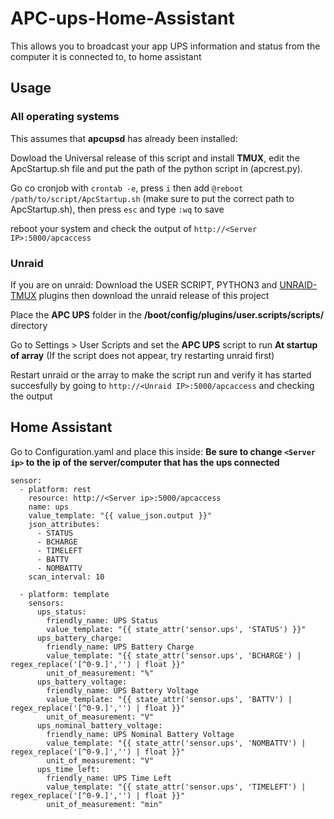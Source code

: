 # APC-ups-Home-Assistant
This allows you to broadcast your app UPS information and status from the computer it is connected to, to home assistant

## Usage

### All operating systems
This assumes that **apcupsd** has already been installed:

Dowload the Universal release of this script and install **TMUX**, edit the ApcStartup.sh file and put the path of the python script in (apcrest.py).

Go co cronjob with ```crontab -e```, press ```i``` then add ```@reboot /path/to/script/ApcStartup.sh``` (make sure to put the correct path to ApcStartup.sh), then press ```esc``` and type ```:wq``` to save

reboot your system and check the output of ```http://<Server IP>:5000/apcaccess```

### Unraid
If you are on unraid:
Download the USER SCRIPT, PYTHON3 and [UNRAID-TMUX](https://gist.githubusercontent.com/justin-himself/2ce4af30dd9fc372df7aadb64fd4df35/raw/0a66faaa79670d1946ba3c8b1643f844406b7938/unraid-tmux.plg) plugins then download the unraid release of this project


Place the **APC UPS** folder in the **/boot/config/plugins/user.scripts/scripts/** directory

Go to Settings > User Scripts and set the **APC UPS** script to run **At startup of array** (If the script does not appear, try restarting unraid first)

Restart unraid or the array to make the script run and verify it has started succesfully by going to ```http://<Unraid IP>:5000/apcaccess``` and checking the output

## Home Assistant
Go to Configuration.yaml and place this inside:
**Be sure to change ```<Server ip>``` to the ip of the server/computer that has the ups connected**

```
sensor:
  - platform: rest
    resource: http://<Server ip>:5000/apcaccess
    name: ups
    value_template: "{{ value_json.output }}"
    json_attributes:
      - STATUS
      - BCHARGE
      - TIMELEFT
      - BATTV
      - NOMBATTV
    scan_interval: 10

  - platform: template
    sensors:
      ups_status:
        friendly_name: UPS Status
        value_template: "{{ state_attr('sensor.ups', 'STATUS') }}"
      ups_battery_charge:
        friendly_name: UPS Battery Charge
        value_template: "{{ state_attr('sensor.ups', 'BCHARGE') | regex_replace('[^0-9.]','') | float }}"
        unit_of_measurement: "%"
      ups_battery_voltage:
        friendly_name: UPS Battery Voltage
        value_template: "{{ state_attr('sensor.ups', 'BATTV') | regex_replace('[^0-9.]','') | float }}"
        unit_of_measurement: "V"
      ups_nominal_battery_voltage:
        friendly_name: UPS Nominal Battery Voltage
        value_template: "{{ state_attr('sensor.ups', 'NOMBATTV') | regex_replace('[^0-9.]','') | float }}"
        unit_of_measurement: "V"
      ups_time_left:
        friendly_name: UPS Time Left
        value_template: "{{ state_attr('sensor.ups', 'TIMELEFT') | regex_replace('[^0-9.]','') | float }}"
        unit_of_measurement: "min"
```
